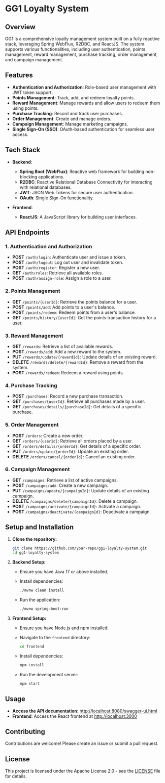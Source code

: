 
# GG1 Loyalty System

## Overview

GG1 is a comprehensive loyalty management system built on a fully reactive stack, leveraging Spring WebFlux, R2DBC, and ReactJS. The system supports various functionalities, including user authentication, points management, reward management, purchase tracking, order management, and campaign management.

## Features

- **Authentication and Authorization**: Role-based user management with JWT token support.
- **Points Management**: Track, add, and redeem loyalty points.
- **Reward Management**: Manage rewards and allow users to redeem them using points.
- **Purchase Tracking**: Record and track user purchases.
- **Order Management**: Create and manage orders.
- **Campaign Management**: Manage marketing campaigns.
- **Single Sign-On (SSO)**: OAuth-based authentication for seamless user access.

## Tech Stack

- **Backend**:
    - **Spring Boot (WebFlux)**: Reactive web framework for building non-blocking applications.
    - **R2DBC**: Reactive Relational Database Connectivity for interacting with relational databases.
    - **JWT**: JSON Web Tokens for secure user authentication.
    - **OAuth**: Single Sign-On functionality.

- **Frontend**:
    - **ReactJS**: A JavaScript library for building user interfaces.

## API Endpoints

### 1. Authentication and Authorization
- **POST** `/auth/login`: Authenticate user and issue a token.
- **POST** `/auth/logout`: Log out user and invalidate token.
- **POST** `/auth/register`: Register a new user.
- **GET** `/auth/roles`: Retrieve all available roles.
- **POST** `/auth/assign-role`: Assign a role to a user.

### 2. Points Management
- **GET** `/points/{userId}`: Retrieve the points balance for a user.
- **POST** `/points/add`: Add points to a user's balance.
- **POST** `/points/redeem`: Redeem points from a user's balance.
- **GET** `/points/history/{userId}`: Get the points transaction history for a user.

### 3. Reward Management
- **GET** `/rewards`: Retrieve a list of available rewards.
- **POST** `/rewards/add`: Add a new reward to the system.
- **PUT** `/rewards/update/{rewardId}`: Update details of an existing reward.
- **DELETE** `/rewards/delete/{rewardId}`: Remove a reward from the system.
- **POST** `/rewards/redeem`: Redeem a reward using points.

### 4. Purchase Tracking
- **POST** `/purchases`: Record a new purchase transaction.
- **GET** `/purchases/{userId}`: Retrieve all purchases made by a user.
- **GET** `/purchases/details/{purchaseId}`: Get details of a specific purchase.

### 5. Order Management
- **POST** `/orders`: Create a new order.
- **GET** `/orders/{userId}`: Retrieve all orders placed by a user.
- **GET** `/orders/details/{orderId}`: Get details of a specific order.
- **PUT** `/orders/update/{orderId}`: Update an existing order.
- **DELETE** `/orders/cancel/{orderId}`: Cancel an existing order.

### 6. Campaign Management
- **GET** `/campaigns`: Retrieve a list of active campaigns.
- **POST** `/campaigns/add`: Create a new campaign.
- **PUT** `/campaigns/update/{campaignId}`: Update details of an existing campaign.
- **DELETE** `/campaigns/delete/{campaignId}`: Delete a campaign.
- **POST** `/campaigns/activate/{campaignId}`: Activate a campaign.
- **POST** `/campaigns/deactivate/{campaignId}`: Deactivate a campaign.

## Setup and Installation

1. **Clone the repository:**

   ```bash
   git clone https://github.com/your-repo/gg1-loyalty-system.git
   cd gg1-loyalty-system
   ```

2. **Backend Setup:**
    - Ensure you have Java 17 or above installed.
    - Install dependencies:

      ```bash
      ./mvnw clean install
      ```

    - Run the application:

      ```bash
      ./mvnw spring-boot:run
      ```

3. **Frontend Setup:**
    - Ensure you have Node.js and npm installed.
    - Navigate to the `frontend` directory:

      ```bash
      cd frontend
      ```

    - Install dependencies:

      ```bash
      npm install
      ```

    - Run the development server:

      ```bash
      npm start
      ```

## Usage

- **Access the API documentation**: [http://localhost:8080/swagger-ui.html](http://localhost:8080/swagger-ui.html)
- **Frontend**: Access the React frontend at [http://localhost:3000](http://localhost:3000)

## Contributing

Contributions are welcome! Please create an issue or submit a pull request.

## License

This project is licensed under the Apache License 2.0 - see the [LICENSE](LICENSE) file for details.
